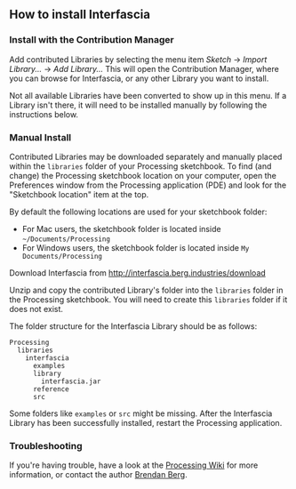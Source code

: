 ## How to install Interfascia

### Install with the Contribution Manager

Add contributed Libraries by selecting the menu item _Sketch_ → _Import Library..._ → _Add Library..._ This will open the Contribution Manager, where you can browse for Interfascia, or any other Library you want to install.

Not all available Libraries have been converted to show up in this menu. If a Library isn't there, it will need to be installed manually by following the instructions below.

### Manual Install

Contributed Libraries may be downloaded separately and manually placed within the `libraries` folder of your Processing sketchbook. To find (and change) the Processing sketchbook location on your computer, open the Preferences window from the Processing application (PDE) and look for the "Sketchbook location" item at the top.

By default the following locations are used for your sketchbook folder: 
  * For Mac users, the sketchbook folder is located inside `~/Documents/Processing` 
  * For Windows users, the sketchbook folder is located inside `My Documents/Processing`

Download Interfascia from http://interfascia.berg.industries/download

Unzip and copy the contributed Library's folder into the `libraries` folder in the Processing sketchbook. You will need to create this `libraries` folder if it does not exist.

The folder structure for the Interfascia Library should be as follows:

```
Processing
  libraries
    interfascia
      examples
      library
        interfascia.jar
      reference
      src
```
             
Some folders like `examples` or `src` might be missing. After the Interfascia Library has been successfully installed, restart the Processing application.

### Troubleshooting

If you're having trouble, have a look at the [Processing Wiki](https://github.com/processing/processing/wiki/How-to-Install-a-Contributed-Library) for more information, or contact the author [Brendan Berg](https://berg.industries/).
